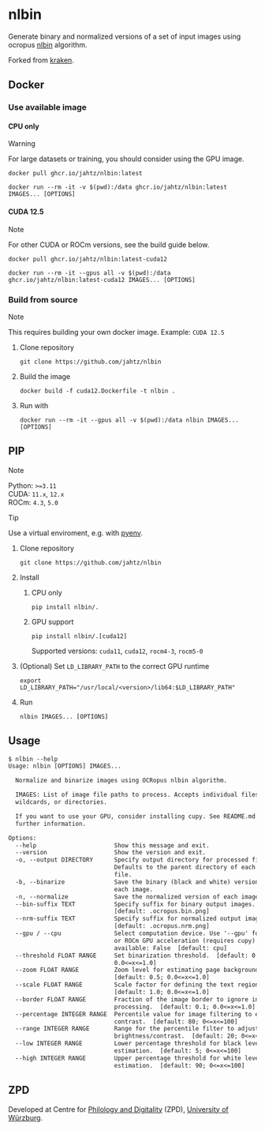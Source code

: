 # nlbin

Generate binary and normalized versions of a set of input images using ocropus [nlbin](https://github.com/ocropus-archive/DUP-ocropy/blob/master/ocropus-nlbin) algorithm.

Forked from [kraken](https://github.com/mittagessen/kraken).

## Docker

### Use available image

#### CPU only

>[!WARNING]
> For large datasets or training, you should consider using the GPU image.

```shell
docker pull ghcr.io/jahtz/nlbin:latest
```

```shell
docker run --rm -it -v $(pwd):/data ghcr.io/jahtz/nlbin:latest IMAGES... [OPTIONS]
```

#### CUDA 12.5

>[!NOTE]
> For other CUDA or ROCm versions, see the build guide below.

```shell
docker pull ghcr.io/jahtz/nlbin:latest-cuda12
```

```shell
docker run --rm -it --gpus all -v $(pwd):/data ghcr.io/jahtz/nlbin:latest-cuda12 IMAGES... [OPTIONS]
```

### Build from source

>[!NOTE]
> This requires building your own docker image. Example: `CUDA 12.5`

1. Clone repository

    ```shell
    git clone https://github.com/jahtz/nlbin
    ```

2. Build the image

    ```shell
    docker build -f cuda12.Dockerfile -t nlbin .
    ```

3. Run with

    ```shell
    docker run --rm -it --gpus all -v $(pwd):/data nlbin IMAGES... [OPTIONS]
    ```

## PIP

>[!NOTE]
> Python: `>=3.11`<br>
> CUDA: `11.x`, `12.x`<br>
> ROCm: `4.3`, `5.0`

>[!TIP]
> Use a virtual enviroment, e.g. with [pyenv](https://github.com/pyenv/pyenv?tab=readme-ov-file#linuxunix).

1. Clone repository

    ```shell
    git clone https://github.com/jahtz/nlbin
    ```

2. Install
    1. CPU only

        ```shell
        pip install nlbin/.
        ```

    2. GPU support

        ```shell
        pip install nlbin/.[cuda12]
        ```

        Supported versions: `cuda11`, `cuda12`, `rocm4-3`, `rocm5-0`

3. (Optional) Set `LD_LIBRARY_PATH` to the correct GPU runtime

    ```shell
    export LD_LIBRARY_PATH="/usr/local/<version>/lib64:$LD_LIBRARY_PATH"
    ```

4. Run

    ```shell
    nlbin IMAGES... [OPTIONS]
    ```

## Usage

```txt
$ nlbin --help
Usage: nlbin [OPTIONS] IMAGES...

  Normalize and binarize images using OCRopus nlbin algorithm.

  IMAGES: List of image file paths to process. Accepts individual files, glob
  wildcards, or directories.

  If you want to use your GPU, consider installing cupy. See README.md for
  further information.

Options:
  --help                      Show this message and exit.
  --version                   Show the version and exit.
  -o, --output DIRECTORY      Specify output directory for processed files.
                              Defaults to the parent directory of each input
                              file.
  -b, --binarize              Save the binary (black and white) version of
                              each image.
  -n, --normalize             Save the normalized version of each image.
  --bin-suffix TEXT           Specify suffix for binary output images.
                              [default: .ocropus.bin.png]
  --nrm-suffix TEXT           Specify suffix for normalized output images.
                              [default: .ocropus.nrm.png]
  --gpu / --cpu               Select computation device. Use '--gpu' for CUDA
                              or ROCm GPU acceleration (requires cupy). GPU
                              available: False  [default: cpu]
  --threshold FLOAT RANGE     Set binarization threshold.  [default: 0.5;
                              0.0<=x<=1.0]
  --zoom FLOAT RANGE          Zoom level for estimating page background.
                              [default: 0.5; 0.0<=x<=1.0]
  --scale FLOAT RANGE         Scale factor for defining the text region mask.
                              [default: 1.0; 0.0<=x<=1.0]
  --border FLOAT RANGE        Fraction of the image border to ignore in
                              processing.  [default: 0.1; 0.0<=x<=1.0]
  --percentage INTEGER RANGE  Percentile value for image filtering to enhance
                              contrast.  [default: 80; 0<=x<=100]
  --range INTEGER RANGE       Range for the percentile filter to adjust
                              brightness/contrast.  [default: 20; 0<=x<=100]
  --low INTEGER RANGE         Lower percentage threshold for black level
                              estimation.  [default: 5; 0<=x<=100]
  --high INTEGER RANGE        Upper percentage threshold for white level
                              estimation.  [default: 90; 0<=x<=100]
```

## ZPD

Developed at Centre for [Philology and Digitality](https://www.uni-wuerzburg.de/en/zpd/) (ZPD), [University of Würzburg](https://www.uni-wuerzburg.de/en/).
